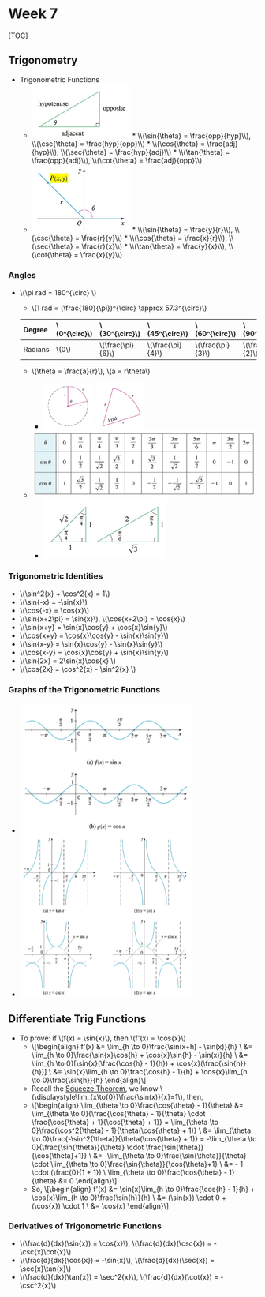 # Week 7

[TOC]

## Trigonometry 

* Trigonometric Functions
    * <img src="media/15054475000459.jpg" width=200 />
        * \\(\sin{\theta} = \frac{opp}{hyp}\\), \\(\csc{\theta} = \frac{hyp}{opp}\\)
        * \\(\cos{\theta} = \frac{adj}{hyp}\\), \\(\sec{\theta} = \frac{hyp}{adj}\\)
        * \\(\tan{\theta} = \frac{opp}{adj}\\), \\(\cot{\theta} = \frac{adj}{opp}\\)
    * <img src="media/15054533933475.jpg" width=200 />
        * \\(\sin{\theta} = \frac{y}{r}\\), \\(\csc{\theta} = \frac{r}{y}\\)
        * \\(\cos{\theta} = \frac{x}{r}\\), \\(\sec{\theta} = \frac{r}{x}\\)
        * \\(\tan{\theta} = \frac{y}{x}\\), \\(\cot{\theta} = \frac{x}{y}\\)

### Angles

* \\(\pi rad = 180^{\circ} \\)
    * \\(1 rad = (\frac{180}{\pi})^{\circ} \approx 57.3^{\circ}\\)
    
    | Degree | \\(0^{\circ}\\) | \\(30^{\circ}\\) | \\(45^{\circ}\\) | \\(60^{\circ}\\) | \\(90^{\circ}\\) | \\(120^{\circ}\\) | \\(135^{\circ}\\) | \\(150^{\circ}\\) | \\(180^{\circ}\\) | \\(270^{\circ}\\) | \\(360^{\circ}\\) |
    | --- | --- | --- | --- | --- | --- | --- | --- | --- | --- | --- | --- |
    | Radians | \\(0\\) | \\(\frac{\pi}{6}\\) | \\(\frac{\pi}{4}\\) | \\(\frac{\pi}{3}\\) | \\(\frac{\pi}{2}\\) | \\(\frac{2\pi}{3}\\) | \\(\frac{3\pi}{4}\\) | \\(\frac{5\pi}{6}\\) | \\(\pi\\) | \\(\frac{3\pi}{2}\\) | \\(2\pi\\) |

    * \\(\theta = \frac{a}{r}\\), \\(a = r\theta\\)
        * <img src="media/15054531930497.jpg" width=100 /> <img src="media/15054532954639.jpg" width=100 />
    * <img src="media/15054540341363.jpg" width=500 />

        * <img src="media/15054535310654.jpg" width=250 />

### Trigonometric Identities

* \\(\sin^2{x} + \cos^2{x} = 1\\)
* \\(\sin{-x} = -\sin{x}\\)
* \\(\cos{-x} = \cos{x}\\)
* \\(\sin{x+2\pi} = \sin{x}\\), \\(\cos{x+2\pi} = \cos{x}\\)
* \\(\sin{x+y} = \sin{x}\cos{y} + \cos{x}\sin{y}\\)
* \\(\cos{x+y} = \cos{x}\cos{y} - \sin{x}\sin{y}\\)
* \\(\sin{x-y} = \sin{x}\cos{y} - \sin{x}\sin{y}\\)
* \\(\cos{x-y} = \cos{x}\cos{y} + \sin{x}\sin{y}\\)
* \\(\sin{2x} = 2\sin{x}\cos{x} \\)
* \\(\cos{2x} = \cos^2{x} - \sin^2{x} \\)

### Graphs of the Trigonometric Functions

* <img src="media/15054545195715.jpg" width=350 />
* <img src="media/15054541524283.jpg" width=350 />

## Differentiate Trig Functions

* To prove: if \\(f(x) = \sin{x}\\), then \\(f'(x) = \cos{x}\\)
    * \\[\begin{align}
        f'(x) &= \lim_{h \to 0}\frac{\sin(x+h) - \sin(x)}{h} \\
              &= \lim_{h \to 0}\frac{\sin{x}\cos{h} + \cos{x}\sin{h} - \sin(x)}{h} \\
              &= \lim_{h \to 0}[\sin{x}(\frac{\cos{h} - 1}{h}) + \cos{x}(\frac{\sin{h}}{h})] \\
              &= \sin{x}\lim_{h \to 0}\frac{\cos{h} - 1}{h} + \cos{x}\lim_{h \to 0}\frac{\sin{h}}{h} 
      \end{align}\\]
    * Recall the [Squeeze Theorem](/calculus-one/week-2-3.html#squeeze-theorem), we know \\(\displaystyle\lim_{x\to{0}}\frac{\sin(x)}{x}=1\\), then,
    * \\[\begin{align}
        \lim_{\theta \to 0}\frac{\cos{\theta} - 1}{\theta} &= \lim_{\theta \to 0}{\frac{\cos{\theta} - 1}{\theta} \cdot \frac{\cos{\theta} + 1}{\cos{\theta} + 1}} = \lim_{\theta \to 0}\frac{\cos^2{\theta} - 1}{\theta(\cos{\theta} + 1)} \\
        &= \lim_{\theta \to 0}\frac{-\sin^2{\theta}}{\theta(\cos{\theta} + 1)} = -\lim_{\theta \to 0}{\frac{\sin{\theta}}{\theta} \cdot \frac{\sin{\theta}}{\cos{\theta}+1}} \\
        &= -\lim_{\theta \to 0}\frac{\sin{\theta}}{\theta} \cdot \lim_{\theta \to 0}\frac{\sin{\theta}}{\cos{\theta}+1} \\
        &= - 1 \cdot (\frac{0}{1 + 1}) \\
        \lim_{\theta \to 0}\frac{\cos{\theta} - 1}{\theta} &= 0
        \end{align}\\]
    * So, \\[\begin{align}
            f'(x) &= \sin{x}\lim_{h \to 0}\frac{\cos{h} - 1}{h} + \cos{x}\lim_{h \to 0}\frac{\sin{h}}{h} \\
            &= (\sin{x}) \cdot 0 + (\cos{x}) \cdot 1 \\
            &= \cos{x}
            \end{align}\\]
            
###  Derivatives of Trigonometric Functions

* \\(\frac{d}{dx}(\sin{x}) = \cos{x}\\), \\(\frac{d}{dx}(\csc{x}) = -\csc{x}\cot{x}\\)
* \\(\frac{d}{dx}(\cos{x}) = -\sin{x}\\), \\(\frac{d}{dx}(\sec{x}) = \sec{x}\tan{x}\\)
* \\(\frac{d}{dx}(\tan{x}) = \sec^2{x}\\), \\(\frac{d}{dx}(\cot{x}) = -\csc^2{x}\\)


